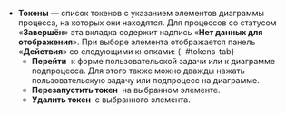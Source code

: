- **Токены** — список токенов с указанием элементов диаграммы процесса, на которых они находятся. Для процессов со статусом «**Завершён**» эта вкладка содержит надпись «**Нет данных для отображения**». При выборе элемента отображается панель «**Действия**» со следующими кнопками:
    {: #tokens-tab}
    - **Перейти** <i class="fa-light  fa-external-link-square"></i> к форме пользовательской задачи или к диаграмме подпроцесса. Для этого также можно дважды нажать пользовательскую задачу или подпроцесс на диаграмме.
    - **Перезапустить токен** <i class="fa-light  fa-redo"></i> на выбранном элементе.
    - **Удалить токен** <i class="fa-light  fa-trash"></i> с выбранного элемента.